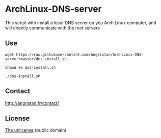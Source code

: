 # ArchLinux-DNS-server
This script with install a local DNS server on you Arch Linux computer, and will directly communicate with the root servers


## Use
`wget https://raw.githubusercontent.com/Angristan/ArchLinux-DNS-server/master/dns-install.sh`

`chmod +x dns-install.sh`

`./dns-install.sh`

## Contact

http://angristan.fr/contact/

## License

[The unlicense](https://github.com/Angristan/ArchLinux-DNS-server/blob/master/LICENSE) (public domain)
